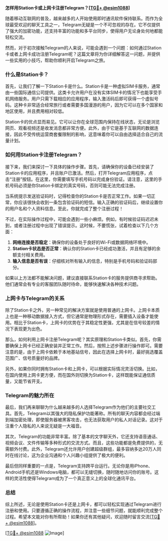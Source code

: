 **怎样用Station卡或上网卡注册Telegram？[[TG💪+ @esim1088](https://t.me/s/esim1088)]**

随着移动互联网的普及，越来越多的人开始使用即时通讯软件保持联系。而作为全球最受欢迎的聊天工具之一，Telegram无疑是一个不可忽视的存在。它不仅提供了强大的加密功能，还支持丰富的功能和多平台同步，使得用户无论身处何地都能轻松交流。

然而，对于初次接触Telegram的人来说，可能会遇到一个问题：如何通过Station卡或者上网卡成功注册Telegram呢？这篇文章将为你详细解答这一问题，并提供一些实用的小技巧，帮助你顺利开启Telegram之旅。

### 什么是Station卡？

首先，让我们了解一下Station卡是什么。Station卡是一种虚拟SIM卡服务，通常由一些国际通信公司提供。这类卡允许用户在没有实体SIM卡的情况下也能享受手机网络服务。用户只需下载相应的应用程序，输入激活码后即可获得一个虚拟号码。这种卡非常适合经常旅行或者需要多国漫游的用户，因为它可以在多个国家和地区使用，并且费用相对较低。

Station卡的优点显而易见。它可以让你在全球范围内保持在线状态，无论是浏览网页、观看视频还是收发消息都非常方便。此外，由于它是基于互联网的数据连接，因此不受传统运营商套餐限制的影响，这意味着你可以自由选择适合自己的流量计划。

### 如何用Station卡注册Telegram？

接下来，我们来探讨一下具体的操作步骤。首先，请确保你的设备已经安装了Station卡的应用程序，并且账户已激活。然后，打开Telegram应用程序，点击“注册”按钮。在这里，你需要填写手机号码以完成身份验证。请注意，这里的手机号码必须是你Station卡绑定的真实号码，否则可能无法完成注册。

当系统提示发送验证码时，记得检查你的Station卡是否正常工作。如果一切正常，你应该很快会收到一条包含验证码的短信。输入正确的验证码后，继续设置你的用户名和个人资料信息。至此，你就完成了整个注册过程！

不过，在实际操作过程中，可能会遇到一些小麻烦。例如，有时候验证码迟迟未到，或者注册过程中出现了错误提示。这时候，不要慌张，试着检查以下几个方面：

1. **网络连接是否稳定**：确保你的设备处于良好的Wi-Fi或数据网络环境中。
2. **Station卡状态是否正常**：确认你的Station卡已经成功激活，并且有足够的余额支付相关费用。
3. **输入信息是否有误**：仔细核对所有输入的信息，特别是手机号码和验证码部分。

如果以上方法都不能解决问题，建议直接联系Station卡的服务提供商寻求帮助。他们通常会有专业的客服团队随时待命，能够快速解决各种技术问题。

### 上网卡与Telegram的关系

除了Station卡之外，另一种常见的解决方案就是使用普通的上网卡。上网卡本质上也是一种移动数据接入方式，但它通常是物理形式存在，需要插入设备才能使用。相比于Station卡，上网卡的优势在于其稳定性更强，尤其是在信号较差的情况下表现更为出色。

那么，如何利用上网卡注册Telegram呢？其实原理和Station卡类似。首先，你需要确保上网卡已经正确安装并正常工作。然后，按照上述步骤进行操作即可。需要注意的是，由于上网卡依赖于本地基站信号，因此在选择上网卡时，最好挑选覆盖范围广、信号质量好的品牌。

另外，如果你同时拥有Station卡和上网卡，可以根据实际情况灵活切换。比如，在国内使用上网卡更方便，而在国外则切换为Station卡，这样既能保证通信质量，又能节省开支。

### Telegram的魅力所在

最后，我们再来聊聊为什么越来越多的人选择Telegram作为他们的主要社交工具。首先，Telegram以其强大的隐私保护功能著称。所有的聊天内容都会经过端到端加密处理，即使服务器被黑客攻击，也无法获取用户的私人对话记录。这对于注重个人隐私的人来说无疑是一大福音。

其次，Telegram的功能非常丰富。除了基本的文字聊天外，它还支持语音通话、视频会议、文件传输等多种形式的交流方式。而且，这些功能都是免费提供的，无需额外付费。此外，Telegram还允许用户创建超级群组，最多容纳多达20万人同时在线讨论，这为企业沟通和个人兴趣小组提供了极大的便利。

最后但同样重要的一点是，Telegram支持跨平台运行。无论你是用iPhone、Android手机还是Windows电脑，都可以无缝切换，随时随地访问你的账号。这样的灵活性使得Telegram成为了一个真正意义上的全球化通讯平台。

### 总结

综上所述，无论是使用Station卡还是上网卡，都可以轻松实现通过Telegram进行注册和使用。只要遵循正确的操作流程，并注意一些细节问题，就能顺利完成整个过程。希望本文能对你有所帮助！如果你还有其他疑问，欢迎随时留言交流[[TG💪+ @esim1088](https://t.me/s/esim1088)]。

[[TG💪+ @esim1088](https://t.me/s/esim1088) ![Image](https://i.postimg.cc/4NQfJmqS/Snipaste-2025-05-13-00-14-12.png)]